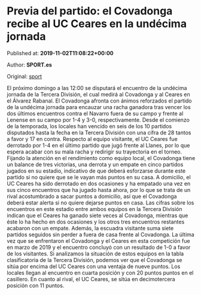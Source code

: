 
# Previa del partido: el Covadonga recibe al UC Ceares en la undécima jornada

Published at: **2019-11-02T11:08:22+00:00**

Author: **SPORT.es**

Original: [sport](https://www.sport.es/es/noticias/tercera-division/previa-del-partido-el-covadonga-recibe-al-uc-ceares-en-la-undecima-jornada-7711286)

El próximo domingo a las 12:00 se disputará el encuentro de la undécima jornada de la Tercera División, el cual medirá al Covadonga y al Ceares en el Álvarez Rabanal.
El Covadonga afronta con ánimos reforzados el partido de la undécima jornada para encauzar una racha ganadora tras vencer los dos últimos encuentros contra el Navarro fuera de su campo y frente al Lenense en su campo por 1-4 y 3-0, respectivamente. Desde el comienzo de la temporada, los locales han vencido en seis de los 10 partidos disputados hasta la fecha en la Tercera División con una cifra de 28 tantos a favor y 17 en contra.
Respecto al equipo visitante, el UC Ceares fue derrotado por 1-4 en el último partido que jugó frente al Llanes, por lo que espera acabar con su mala racha y redirigir su trayectoria en el torneo.
Fijando la atención en el rendimiento como equipo local, el Covadonga tiene un balance de tres victorias, una derrota y un empate en cinco partidos jugados en su estadio, indicativo de que deberá esforzarse durante este partido si no quiere que se le vayan más puntos en su casa. A domicilio, el UC Ceares ha sido derrotado en dos ocasiones y ha empatado una vez en sus cinco encuentros que ha jugado hasta ahora, por lo que se trata de un rival acostumbrado a sacar puntos a domicilio, así que el Covadonga deberá estar alerta si no quiere dejarse puntos en casa.
Las cifras sobre los encuentros en este estadio entre ambos equipos en la Tercera División indican que el Ceares ha ganado siete veces al Covadonga, mientras que éste lo ha hecho en dos ocasiones y los otros tres encuentros restantes acabaron con un empate. Además, la escuadra visitante suma siete partidos seguidos sin perder a fuera de casa frente al Covadonga. La última vez que se enfrentaron el Covadonga y el Ceares en esta competición fue en marzo de 2019 y el encuentro concluyó con un resultado de 1-0 a favor de los visitantes.
Si analizamos la situación de estos equipos en la tabla clasificatoria de la Tercera División, podemos ver que el Covadonga se sitúa por encima del UC Ceares con una ventaja de nueve puntos. Los locales llegan al encuentro en cuarta posición y con 20 puntos puntos en el casillero. En cuanto al rival, el UC Ceares, se sitúa en decimotercera posición con 11 puntos.

